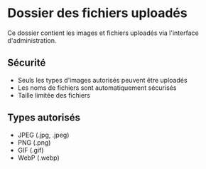 # Dossier des fichiers uploadés

Ce dossier contient les images et fichiers uploadés via l'interface d'administration.

## Sécurité
- Seuls les types d'images autorisés peuvent être uploadés
- Les noms de fichiers sont automatiquement sécurisés
- Taille limitée des fichiers

## Types autorisés
- JPEG (.jpg, .jpeg)
- PNG (.png)
- GIF (.gif)
- WebP (.webp)
